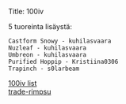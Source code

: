 Title: 100iv

5 tuoreinta lisäystä:

    Castform Snowy - kuhilasvaara
    Nuzleaf - kuhilasvaara
    Umbreon - kuhilasvaara
    Purified Hoppip - Kristiina0306
    Trapinch - s0larbeam

[100iv list](static/content/release_order_100ivlist.txt)  
[trade-rimpsu](static/content/trade_string.txt)  

